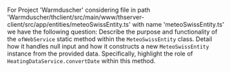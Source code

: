 For Project 'Warmduscher' considering file in path 'Warmduscher/thclient/src/main/www/thserver-client/src/app/entities/meteoSwissEntity.ts' with name 'meteoSwissEntity.ts' we have the following question: 
Describe the purpose and functionality of the `ofWebService` static method within the `MeteoSwissEntity` class. Detail how it handles null input and how it constructs a new `MeteoSwissEntity` instance from the provided data. Specifically, highlight the role of `HeatingDataService.convertDate` within this method.